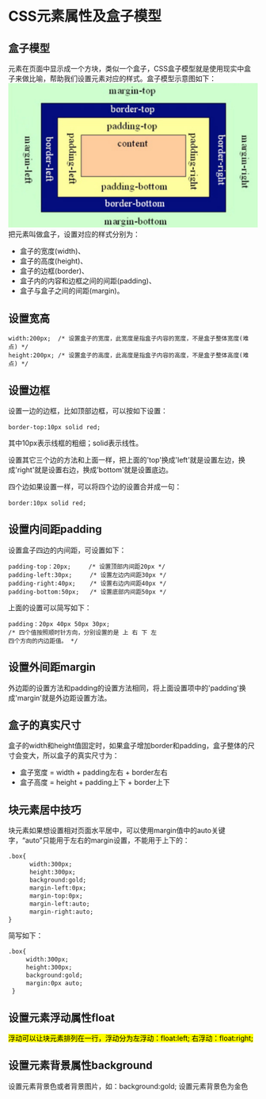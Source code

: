 # CSS元素属性及盒子模型
## 盒子模型

元素在页面中显示成一个方块，类似一个盒子，CSS盒子模型就是使用现实中盒子来做比喻，帮助我们设置元素对应的样式。盒子模型示意图如下：
![](../images/box.png)
把元素叫做盒子，设置对应的样式分别为：

*  盒子的宽度(width)、
*  盒子的高度(height)、
*  盒子的边框(border)、
*  盒子内的内容和边框之间的间距(padding)、
*  盒子与盒子之间的间距(margin)。

## 设置宽高

```
width:200px;  /* 设置盒子的宽度，此宽度是指盒子内容的宽度，不是盒子整体宽度(难点) */ 
height:200px; /* 设置盒子的高度，此高度是指盒子内容的高度，不是盒子整体高度(难点) */
```

## 设置边框 

设置一边的边框，比如顶部边框，可以按如下设置：

`border-top:10px solid red;`

其中10px表示线框的粗细；solid表示线性。

设置其它三个边的方法和上面一样，把上面的'top'换成'left'就是设置左边，换成'right'就是设置右边，换成'bottom'就是设置底边。

四个边如果设置一样，可以将四个边的设置合并成一句：

`border:10px solid red;`

## 设置内间距padding

设置盒子四边的内间距，可设置如下：

```
padding-top：20px;     /* 设置顶部内间距20px */ 
padding-left:30px;     /* 设置左边内间距30px */ 
padding-right:40px;    /* 设置右边内间距40px */ 
padding-bottom:50px;   /* 设置底部内间距50px */
```
上面的设置可以简写如下：

```
padding：20px 40px 50px 30px; 
/* 四个值按照顺时针方向，分别设置的是 上 右 下 左  
四个方向的内边距值。 */
```

## 设置外间距margin 

外边距的设置方法和padding的设置方法相同，将上面设置项中的'padding'换成'margin'就是外边距设置方法。

## 盒子的真实尺寸 

盒子的width和height值固定时，如果盒子增加border和padding，盒子整体的尺寸会变大，所以盒子的真实尺寸为：

*	盒子宽度 = width + padding左右 + border左右
*	盒子高度 = height + padding上下 + border上下

## 块元素居中技巧 
块元素如果想设置相对页面水平居中，可以使用margin值中的auto关键字，“auto”只能用于左右的margin设置，不能用于上下的：

```
.box{
      width:300px;
      height:300px;
      background:gold;
      margin-left:0px;
      margin-top:0px;
      margin-left:auto;
      margin-right:auto;    
}
```
简写如下：

```
.box{
     width:300px;
     height:300px;
     background:gold;
     margin:0px auto;   
 }
```

## 设置元素浮动属性float

<mark>浮动可以让块元素排列在一行，浮动分为左浮动：float:left; 右浮动：float:right;

## 设置元素背景属性background

设置元素背景色或者背景图片，如：background:gold; 设置元素背景色为金色

